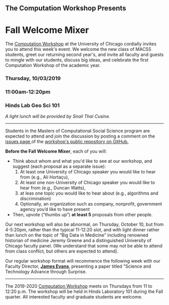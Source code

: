 

## The Computation Workshop Presents

# Fall Welcome Mixer

The [Computation Workshop](https://macss.uchicago.edu/content/computation-workshop) at the University of Chicago cordially invites you to attend this week's event. We welcome the new class of MACSS students, greet our returning second year's, and invite all faculty and guests to mingle with our students, discuss big ideas, and celebrate the first Computation Workshop of the academic year. 

### Thursday, 10/03/2019 
### 11:00am-12:20pm 
### Hinds Lab Geo Sci 101 

*A light lunch will be provided by Snail Thai Cusine.*

---
Students in the Masters of Computational Social Science program are expected to attend and join the discussion by posting a comment on the <a href="https://github.com/uchicago-computation-workshop/README"> issues page </a> of the <a href="https://github.com/uchicago-computation-workshop"> workshop's public repository on GitHub.</a></p>

**Before the Fall Welcome Mixer**, each of you will:
* Think about whom and what you'd like to see at our workshop, and suggest (each proposal as a separate issue): 
    1. At least one University of Chicago speaker you would like to hear from (e.g., Ali Hortaçu), 
    2. At least one non-University of Chicago speaker you would like to hear from (e.g., Duncan Watts),
    3. at leas one topic you would like to hear about (e.g., algorithms and discrimination)
    4. Optionally, an organization such as company, nonprofit, government agency you’d like to have present
* Then, upvote (“thumbs up”) **at least 5** proposals from other people.

Our next workshop will also be abnormal, on Thursday, October 10, but from 4-5:20pm, rather than the typical 11-12:20 slot, and with light dinner rather than lunch on the topic of “Big Data in Medicine” including renowned historian of medicine Jeremy Greene and a distinguished University of Chicago faculty panel. (We understand that some may not be able to attend from class conflict, but others are expected to attend).

Our regular workshop format will recommence the following week with our Faculty Director, [**James Evans**](https://macss.uchicago.edu/directory/james-evans), presenting a paper titled "Science and Technology Advance through Surprise.

---

The 2019-2020 [Computation Workshop](https://macss.uchicago.edu/content/computation-workshop) meets on Thursdays from 11 to 12:20 p.m. The workshop will be held in Hinds Laboratory 101 during the Fall quarter. All interested faculty and graduate students are welcome.</p>



